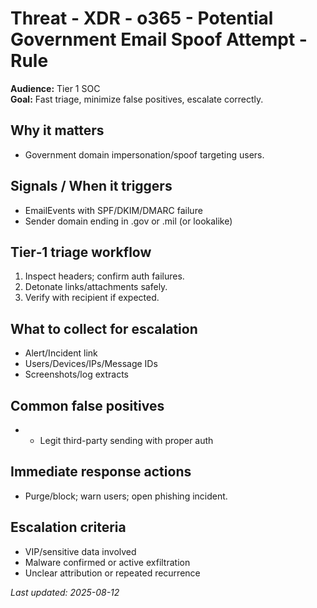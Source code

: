 # Threat - XDR - o365 - Potential Government Email Spoof Attempt - Rule

**Audience:** Tier 1 SOC  
**Goal:** Fast triage, minimize false positives, escalate correctly.

## Why it matters
- Government domain impersonation/spoof targeting users.

## Signals / When it triggers
- EmailEvents with SPF/DKIM/DMARC failure
- Sender domain ending in .gov or .mil (or lookalike)

## Tier‑1 triage workflow
1. Inspect headers; confirm auth failures.
2. Detonate links/attachments safely.
3. Verify with recipient if expected.

## What to collect for escalation
- Alert/Incident link
- Users/Devices/IPs/Message IDs
- Screenshots/log extracts

## Common false positives
- - Legit third-party sending with proper auth

## Immediate response actions
- Purge/block; warn users; open phishing incident.

## Escalation criteria
- VIP/sensitive data involved
- Malware confirmed or active exfiltration
- Unclear attribution or repeated recurrence

_Last updated: 2025-08-12_
